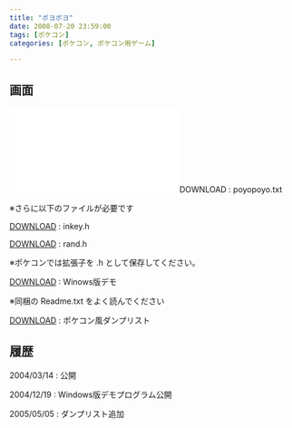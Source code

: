 ```yaml
---
title: "ポヨポヨ"
date: 2008-07-20 23:59:00
tags: [ポケコン]
categories: [ポケコン, ポケコン用ゲーム]

---
```


## 画面

![][1]DOWNLOAD</a> : poyopoyo.txt
	  
※さらに以下のファイルが必要です
  


 [1]: /files/poyopoyo.txt "poyopoyo.txt"

[DOWNLOAD][2] : inkey.h
	  
[DOWNLOAD][3] : rand.h
	  
※ポケコンでは拡張子を .h として保存してください。
  


 [2]: /files/inkey.h "inkey.h"
 [3]: /files/rand.h "rand.h"

[DOWNLOAD][4] : Winows版デモ
	  
<span>※同梱の Readme.txt をよく読んでください
</span> 

 [4]: /files/poyopoyo.zip "poyopoyo.zip(Winows版デモ)"

[DOWNLOAD][5] : ポケコン風ダンプリスト
  


 [5]: /files/poyopoyo_.txt "poyopoyo_.txt"

## 履歴

2004/03/14
: 公開

2004/12/19
: Windows版デモプログラム公開

2005/05/05
: ダンプリスト追加
